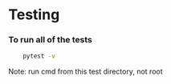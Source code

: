# Testing 

### To run all of the tests
```bash
    pytest -v 
```
Note: run cmd from this test directory, not root 
